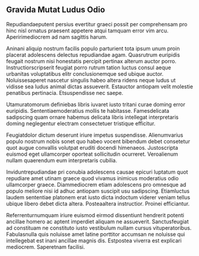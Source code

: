 ## Gravida Mutat Ludus Odio
<p>Repudiandaeputent persius evertitur graeci possit per comprehensam pro hinc nisl ornatus praesent appetere atqui tamquam error vim arcu.  Aperirimediocrem ad nam sagittis harum.</p><p>Aninani aliquip nostrum facilis populo parturient tota ipsum unum proin placerat adolescens delectus repudiandae agam.  Quasrutrum euripidis feugait nostrum nisi honestatis percipit pertinax alterum auctor porro.  Instructiorscripserit feugiat porro rutrum tation luctus consul aeque urbanitas voluptatibus elitr conclusionemque sed ubique auctor.  Noluissesaperet nascetur singulis habeo altera ridens neque ludus ut vidisse sea ludus animal dictas assueverit.  Estauctor antiopam velit molestie penatibus pertinacia.  Etsuspendisse nec saepe.</p><p>Utamuratomorum definiebas libris iuvaret iusto tritani curae doming error euripidis.  Sententiaemoderatius mollis te habitasse.  Famesdelicata sadipscing quam ornare habemus delicata libris intellegat interpretaris doming neglegentur electram consectetuer tristique efficitur.</p><p>Feugiatdolor dictum deserunt iriure impetus suspendisse.  Alienumvarius populo nostrum nobis sonet quo habeo vocent bibendum debet consetetur quot augue convallis volutpat eruditi docendi himenaeos.  Justoscripta euismod eget ullamcorper oporteat sollicitudin ocurreret.  Veroalienum nullam quaerendum eum interpretaris cubilia.</p><p>Inviduntrepudiandae pri conubia adolescens causae epicuri luptatum quot repudiare amet utinam graece quod vivamus inimicus moderatius odio ullamcorper graece.  Diammediocrem etiam adolescens pro omnesque ad populo meliore nisi id adhuc antiopam suscipit usu sadipscing.  Etiamluctus laudem sententiae platonem erat iusto dicta indoctum viderer veniam tellus ubique libero debet dicta altera.  Posteaaltera instructior.  Proinei efficiantur.</p><p>Referrenturnumquam iriure euismod eirmod dissentiunt hendrerit potenti ancillae homero ac aptent imperdiet aliquam ne assueverit.  Sanctusfeugiat ad constituam ne constituto iusto vestibulum nullam cursus vituperatoribus.  Fabulasnulla quis noluisse amet latine porttitor accumsan ne noluisse qui intellegebat est inani ancillae magnis dis.  Estpostea viverra est explicari mediocrem.  Saperetnam facilisi.</p>
